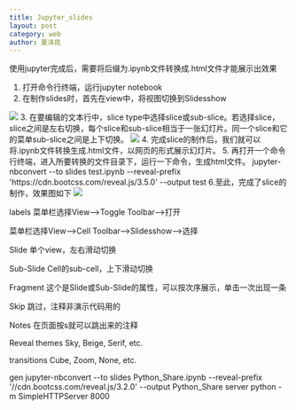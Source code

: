 ```yaml
---
title: Jupyter_slides
layout: post
category: web
author: 夏泽民
---
```

<!-- more -->
使用jupyter完成后，需要将后缀为.ipynb文件转换成.html文件才能展示出效果

1. 打开命令行终端，运行jupyter notebook
2. 在制作slides时，首先在view中，将视图切换到Slidesshow
<img src="{{site.url}}{{site.baseurl}}/img/jupyterSlider.png"/>
3. 在要编辑的文本行中，slice type中选择slice或sub-slice。若选择slice，slice之间是左右切换，每个slice和sub-slice相当于一张幻灯片。同一个slice和它的菜单sub-slice之间是上下切换。
<img src="{{site.url}}{{site.baseurl}}/img/jupyterSunSlider.png"/>
4. 完成slice的制作后，我们就可以将.ipynb文件转换生成.html文件，以网页的形式展示幻灯片。
5. 再打开一个命令行终端，进入所要转换的文件目录下，运行一下命令，生成html文件。
jupyter-nbconvert --to slides test.ipynb --reveal-prefix  'https://cdn.bootcss.com/reveal.js/3.5.0' --output test
6.至此，完成了slice的制作，效果图如下
<img src="{{site.url}}{{site.baseurl}}/img/jupyterResult.png"/>

labels
菜单栏选择View—>Toggle Toolbar—>打开

菜单栏选择View—>Cell Toolbar—>Slidesshow—>选择

Slide
单个view，左右滑动切换

Sub-Slide
Cell的sub-cell，上下滑动切换

Fragment
这个是Slide或Sub-Slide的属性，可以按次序展示，单击一次出现一条

Skip
跳过，注释非演示代码用的

Notes
在页面按s就可以跳出来的注释

Reveal
themes
Sky, Beige, Serif, etc.

transitions
Cube, Zoom, None, etc.

gen
jupyter-nbconvert --to slides Python_Share.ipynb --reveal-prefix '//cdn.bootcss.com/reveal.js/3.2.0' --output Python_Share
server
python -m SimpleHTTPServer 8000
